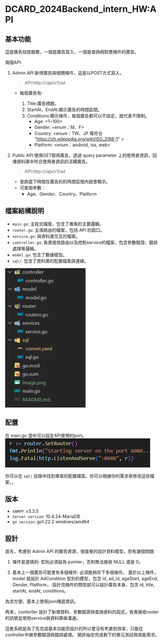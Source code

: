 # DCARD_2024Backend_intern_HW:API

## 基本功能
這是廣告投放服務，一個是廣告寫入、一個是查詢相對應條件的廣告。

兩個API:
    
1. Admin API:新增廣告與相關條件，這是以POST方式寫入。
    
    > API:http://<host>/api/v1/ad
    
    * 每個廣告有:

        1. Title:廣告標題。
        2. StartAt、EndAt:顯示廣告的時間區間。
        3. Conditions:顯示條件，每個廣告都可以不設定，就代表不限制。
            * Age: <1~100>
            * Gender: <enum：M、F>
            * Country: <enum：TW、JP 等符合 "https://zh.wikipedia.org/wiki/ISO_3166-1" >
            * Platform: <enum：android, ios, web>

2. Public API:使用GET取得廣告，透過 query parameter 上的使用者資訊，回傳資料庫中符合使用者資訊的活耀廣告。

    > API:http://<host>/api/v1/ad

    * 查詢當下時間在廣告的的時間區間內就會顯示。
    * 可查詢參數：
        * Age、Gender、Country、Platform

## 檔案結構說明

- `main.go`: 主程式檔案，包含了專案的主要邏輯。
- `router.go`: 主導路由的檔案，包括 API 的路口。
- `service.go`: 與資料庫交互的檔案。
- `controller.go`: 負責接收路由以及控制service的檔案，包含參數驗證、錯誤處理等邏輯。
- `model.go`: 包含了數據模型。
- `sql/`: 包含了資料庫的配置檔案與連線。

![alt text](image-1.png)
## 配置
在 main.go 當中可以設定API使用的port。
![alt text](image.png)

你可以在 `sql/` 目錄中找到專案的配置檔案。你可以根據你的需求來修改這些檔案，。

## 版本
- `XAMPP`: v3.3.0
- `Server version`: 10.4.24-MariaDB
- `go version`: go1.22.2 windows/amd64

## 設計
首先，考慮到 Admin API 的廣告資源，很直覺的設計資料模型，但有幾個問題:
1. 條件是選填的: 型別必須設為 pointer，否則無法接收 NULL 或是 0。

2. 基本上一個廣告可能會有多個條件: 必須能夠存下多個條件。
基於以上條件，model 就設計 AdCondition 型別的模型，包含 id, ad_id, ageStart, ageEnd, Gender, Platform，
設計完條件的類型就可以設計廣告本身，包含 id, title, startAt, endAt, conditions。

為求方便，基本上使用json傳遞資訊。

再來，contorller 設計了新增資料、參數驗證與查詢資料的函式，負責接收router的訊號並使用service與資料庫做溝通。

這套系統是為了先完成基本功能而設計的所以會沒有考慮到效率，只能在controller中做參數驗證與錯誤處理。
期許抽空完成剩下的單元測試與效能需求。